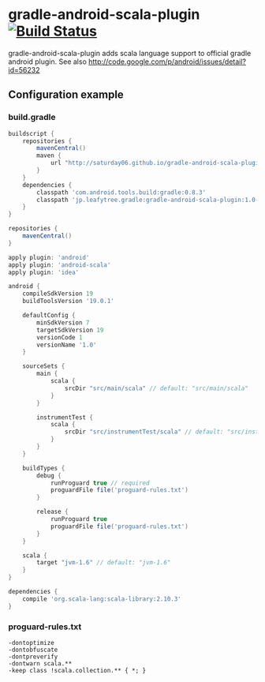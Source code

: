 # gradle-android-scala-plugin [![Build Status](https://travis-ci.org/saturday06/gradle-android-scala-plugin.png?branch=master)](https://travis-ci.org/saturday06/gradle-android-scala-plugin)

gradle-android-scala-plugin adds scala language support to official gradle android plugin.
See also http://code.google.com/p/android/issues/detail?id=56232

## Configuration example

### build.gradle

```Groovy
buildscript {
    repositories {
        mavenCentral()
        maven {
            url "http://saturday06.github.io/gradle-android-scala-plugin/repository/snapshot"
        }
    }
    dependencies {
        classpath 'com.android.tools.build:gradle:0.8.3'
        classpath 'jp.leafytree.gradle:gradle-android-scala-plugin:1.0-SNAPSHOT'
    }
}

repositories {
    mavenCentral()
}

apply plugin: 'android'
apply plugin: 'android-scala'
apply plugin: 'idea'

android {
    compileSdkVersion 19
    buildToolsVersion '19.0.1'

    defaultConfig {
        minSdkVersion 7
        targetSdkVersion 19
        versionCode 1
        versionName '1.0'
    }

    sourceSets {
        main {
            scala {
                srcDir "src/main/scala" // default: "src/main/scala"
            }
        }

        instrumentTest {
            scala {
                srcDir "src/instrumentTest/scala" // default: "src/instrumentTest/scala"
            }
        }
    }

    buildTypes {
        debug {
            runProguard true // required
            proguardFile file('proguard-rules.txt')
        }

        release {
            runProguard true
            proguardFile file('proguard-rules.txt')
        }
    }

    scala {
        target "jvm-1.6" // default: "jvm-1.6"
    }
}

dependencies {
    compile 'org.scala-lang:scala-library:2.10.3'
}
```

### proguard-rules.txt

```
-dontoptimize
-dontobfuscate
-dontpreverify
-dontwarn scala.**
-keep class !scala.collection.** { *; }
```
